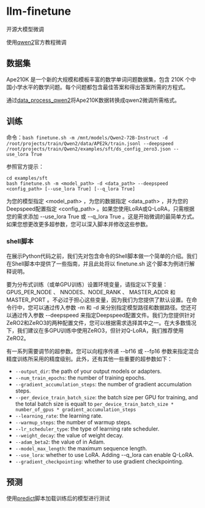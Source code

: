 # llm-finetune
开源大模型微调

使用[qwen2](https://qwen.readthedocs.io/zh-cn/latest/training/SFT/example.html)官方教程微调

## 数据集

Ape210K 是一个新的大规模和模板丰富的数学单词问题数据集，包含 210K 个中国小学水平的数学问题。每个问题都包含最佳答案和得出答案所需的方程式。

通过[data_process_qwen2](./notebook/data_process_qwen2.ipynb)将Ape210K数据转换成qwen2微调所需格式。



## 训练
命令：`bash finetune.sh -m /mnt/models/Qwen2-72B-Instruct -d /root/projects/train/Qwen2/data/APE2k/train.jsonl --deepspeed /root/projects/train/Qwen2/examples/sft/ds_config_zero3.json --use_lora True`

参照官方提示：
```
cd examples/sft
bash finetune.sh -m <model_path> -d <data_path> --deepspeed <config_path> [--use_lora True] [--q_lora True]
```
为您的模型指定 <model_path> ，为您的数据指定 <data_path> ，并为您的Deepspeed配置指定 <config_path> 。如果您使用LoRA或Q-LoRA，只需根据您的需求添加 --use_lora True 或 --q_lora True 。这是开始微调的最简单方式。如果您想更改更多超参数，您可以深入脚本并修改这些参数。

### shell脚本
在展示Python代码之前，我们先对包含命令的Shell脚本做一个简单的介绍。我们在Shell脚本中提供了一些指南，并且此处将以 finetune.sh 这个脚本为例进行解释说明。

要为分布式训练（或单GPU训练）设置环境变量，请指定以下变量： GPUS_PER_NODE 、 NNODES、NODE_RANK 、 MASTER_ADDR 和 MASTER_PORT 。不必过于担心这些变量，因为我们为您提供了默认设置。在命令行中，您可以通过传入参数 -m 和 -d 来分别指定模型路径和数据路径。您还可以通过传入参数 --deepspeed 来指定Deepspeed配置文件。我们为您提供针对ZeRO2和ZeRO3的两种配置文件，您可以根据需求选择其中之一。在大多数情况下，我们建议在多GPU训练中使用ZeRO3，但针对Q-LoRA，我们推荐使用ZeRO2。

有一系列需要调节的超参数。您可以向程序传递 --bf16 或 --fp16 参数来指定混合精度训练所采用的精度级别。此外，还有其他一些重要的超参数如下：

- `--output_dir`: the path of your output models or adapters.
- `--num_train_epochs`: the number of training epochs.
- `--gradient_accumulation_steps`: the number of gradient accumulation steps.
- `--per_device_train_batch_size`: the batch size per GPU for training, and the total batch size is equalt to `per_device_train_batch_size * number_of_gpus * gradient_accumulation_steps`
- `--learning_rate`: the learning rate.
- `--warmup_steps`: the number of warmup steps.
- `--lr_scheduler_type`: the type of learning rate scheduler.
- `--weight_decay`: the value of weight decay.
- `--adam_beta2`: the value of in Adam.
- `--model_max_length`: the maximum sequence length.
- `--use_lora`: whether to use LoRA. Adding --q_lora can enable Q-LoRA.
- `--gradient_checkpointing`: whether to use gradient checkpointing.



## 预测

使用[predict](./predict.py)脚本加载训练后的模型进行测试